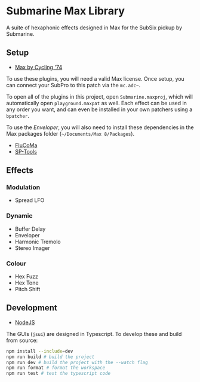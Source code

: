 # Submarine Max Library

A suite of hexaphonic effects designed in Max for the SubSix pickup by Submarine.

## Setup

-   [Max by Cycling '74](https://cycling74.com/shop/max)

To use these plugins, you will need a valid Max license. Once setup, you can connect your SubPro to this patch via the `mc.adc~`.

To open all of the plugins in this project, open `Submarine.maxproj`, which will automatically open `playground.maxpat` as well. Each effect can be used in any order you want, and can even be installed in your own patchers using a `bpatcher`.

To use the _Enveloper_, you will also need to install these dependencies in the Max packages folder (`~/Documents/Max 8/Packages`).

-   [FluCoMa](https://github.com/flucoma/flucoma-max)
-   [SP-Tools](https://github.com/rconstanzo/sp-tools)

## Effects

### Modulation

-   Spread LFO

### Dynamic

-   Buffer Delay
-   Enveloper
-   Harmonic Tremolo
-   Stereo Imager

### Colour

-   Hex Fuzz
-   Hex Tone
-   Pitch Shift

## Development

-   [NodeJS](https://nodejs.org)

The GUIs (`jsui`) are designed in Typescript. To develop these and build from source:

```bash
npm install --include=dev
npm run build # build the project
npm run dev # build the project with the --watch flag
npm run format # format the workspace
npm run test # test the typescript code
```
